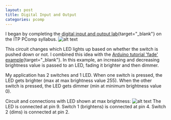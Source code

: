 ```yaml
---
layout: post
title: Digital Input and Output
categories: pcomp
---
```


I began by completing the [digital input and output lab](https://itp.nyu.edu/physcomp/labs/labs-arduino-digital-and-analog/digital-input-and-output-with-an-arduino/){target="_blank"} on the ITP PComp syllabus.
![alt text](https://raw.githubusercontent.com/jirrian/jirrian.github.io/master/images/pcomp/IMG_20170926_005934.jpg)

This circuit changes which LED lights up based on whether the switch is pushed down or not. I combined this idea with the [Arduino tutorial 'fade' example](https://www.arduino.cc/en/Tutorial/Fade){target="_blank"}. In this example, an increasing and decreasing brightness value is passed to an LED, fading it brighter and then dimmer.

My application has 2 switches and 1 LED. When one switch is pressed, the LED gets brighter (max at max brightness value 255). When the other switch is pressed, the LED gets dimmer (min at minimum brightness value 0).

Circuit and connections with LED shown at max brightness:
![alt text](https://raw.githubusercontent.com/jirrian/jirrian.github.io/master/images/pcomp/IMG_20170926_014702.jpg)
The LED is connected at pin 9.
Switch 1 (brightens) is connected at pin 4.
Switch 2 (dims) is connected at pin 2.


